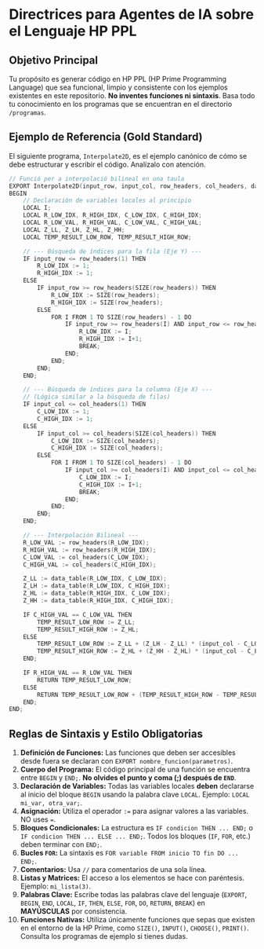 # Directrices para Agentes de IA sobre el Lenguaje HP PPL

## Objetivo Principal

Tu propósito es generar código en HP PPL (HP Prime Programming Language) que sea funcional, limpio y consistente con los ejemplos existentes en este repositorio. **No inventes funciones ni sintaxis**. Basa todo tu conocimiento en los programas que se encuentran en el directorio `/programas`.

## Ejemplo de Referencia (Gold Standard)

El siguiente programa, `Interpolate2D`, es el ejemplo canónico de cómo se debe estructurar y escribir el código. Analízalo con atención.

```hpp
// Funció per a interpolació bilineal en una taula
EXPORT Interpolate2D(input_row, input_col, row_headers, col_headers, data_table)
BEGIN
    // Declaración de variables locales al principio
    LOCAL I;
    LOCAL R_LOW_IDX, R_HIGH_IDX, C_LOW_IDX, C_HIGH_IDX;
    LOCAL R_LOW_VAL, R_HIGH_VAL, C_LOW_VAL, C_HIGH_VAL;
    LOCAL Z_LL, Z_LH, Z_HL, Z_HH;
    LOCAL TEMP_RESULT_LOW_ROW, TEMP_RESULT_HIGH_ROW;

    // --- Búsqueda de índices para la fila (Eje Y) ---
    IF input_row <= row_headers(1) THEN
        R_LOW_IDX := 1;
        R_HIGH_IDX := 1;
    ELSE
        IF input_row >= row_headers(SIZE(row_headers)) THEN
            R_LOW_IDX := SIZE(row_headers);
            R_HIGH_IDX := SIZE(row_headers);
        ELSE
            FOR I FROM 1 TO SIZE(row_headers) - 1 DO
                IF input_row >= row_headers(I) AND input_row <= row_headers(I+1) THEN
                    R_LOW_IDX := I;
                    R_HIGH_IDX := I+1;
                    BREAK;
                END;
            END;
        END;
    END;

    // --- Búsqueda de índices para la columna (Eje X) ---
    // (Lógica similar a la búsqueda de filas)
    IF input_col <= col_headers(1) THEN
        C_LOW_IDX := 1;
        C_HIGH_IDX := 1;
    ELSE
        IF input_col >= col_headers(SIZE(col_headers)) THEN
            C_LOW_IDX := SIZE(col_headers);
            C_HIGH_IDX := SIZE(col_headers);
        ELSE
            FOR I FROM 1 TO SIZE(col_headers) - 1 DO
                IF input_col >= col_headers(I) AND input_col <= col_headers(I+1) THEN
                    C_LOW_IDX := I;
                    C_HIGH_IDX := I+1;
                    BREAK;
                END;
            END;
        END;
    END;

    // --- Interpolación Bilineal ---
    R_LOW_VAL := row_headers(R_LOW_IDX);
    R_HIGH_VAL := row_headers(R_HIGH_IDX);
    C_LOW_VAL := col_headers(C_LOW_IDX);
    C_HIGH_VAL := col_headers(C_HIGH_IDX);

    Z_LL := data_table(R_LOW_IDX, C_LOW_IDX);
    Z_LH := data_table(R_LOW_IDX, C_HIGH_IDX);
    Z_HL := data_table(R_HIGH_IDX, C_LOW_IDX);
    Z_HH := data_table(R_HIGH_IDX, C_HIGH_IDX);

    IF C_HIGH_VAL == C_LOW_VAL THEN
        TEMP_RESULT_LOW_ROW := Z_LL;
        TEMP_RESULT_HIGH_ROW := Z_HL;
    ELSE
        TEMP_RESULT_LOW_ROW := Z_LL + (Z_LH - Z_LL) * (input_col - C_LOW_VAL) / (C_HIGH_VAL - C_LOW_VAL);
        TEMP_RESULT_HIGH_ROW := Z_HL + (Z_HH - Z_HL) * (input_col - C_LOW_VAL) / (C_HIGH_VAL - C_LOW_VAL);
    END;

    IF R_HIGH_VAL == R_LOW_VAL THEN
        RETURN TEMP_RESULT_LOW_ROW;
    ELSE
        RETURN TEMP_RESULT_LOW_ROW + (TEMP_RESULT_HIGH_ROW - TEMP_RESULT_LOW_ROW) * (input_row - R_LOW_VAL) / (R_HIGH_VAL - R_LOW_VAL);
    END;
END;
```

## Reglas de Sintaxis y Estilo Obligatorias

1.  **Definición de Funciones:** Las funciones que deben ser accesibles desde fuera se declaran con `EXPORT nombre_funcion(parametros)`.
2.  **Cuerpo del Programa:** El código principal de una función se encuentra entre `BEGIN` y `END;`. **No olvides el punto y coma (;) después de `END`**.
3.  **Declaración de Variables:** Todas las variables locales **deben** declararse al inicio del bloque `BEGIN` usando la palabra clave `LOCAL`. Ejemplo: `LOCAL mi_var, otra_var;`.
4.  **Asignación:** Utiliza el operador `:=` para asignar valores a las variables. NO uses `=`.
5.  **Bloques Condicionales:** La estructura es `IF condicion THEN ... END;` o `IF condicion THEN ... ELSE ... END;`. Todos los bloques (`IF`, `FOR`, etc.) deben terminar con `END;`.
6.  **Bucles `FOR`:** La sintaxis es `FOR variable FROM inicio TO fin DO ... END;`.
7.  **Comentarios:** Usa `//` para comentarios de una sola línea.
8.  **Listas y Matrices:** El acceso a los elementos se hace con paréntesis. Ejemplo: `mi_lista(3)`.
9.  **Palabras Clave:** Escribe todas las palabras clave del lenguaje (`EXPORT`, `BEGIN`, `END`, `LOCAL`, `IF`, `THEN`, `ELSE`, `FOR`, `DO`, `RETURN`, `BREAK`) en **MAYÚSCULAS** por consistencia.
10. **Funciones Nativas:** Utiliza únicamente funciones que sepas que existen en el entorno de la HP Prime, como `SIZE()`, `INPUT()`, `CHOOSE()`, `PRINT()`. Consulta los programas de ejemplo si tienes dudas.
